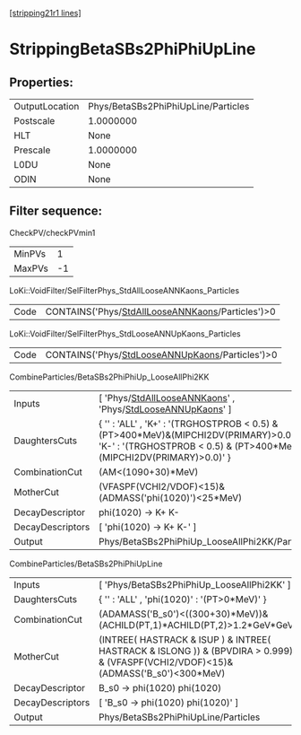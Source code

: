 [[stripping21r1 lines]](./stripping21r1-index)

# StrippingBetaSBs2PhiPhiUpLine

## Properties:

|                |                                     |
|----------------|-------------------------------------|
| OutputLocation | Phys/BetaSBs2PhiPhiUpLine/Particles |
| Postscale      | 1.0000000                           |
| HLT            | None                                |
| Prescale       | 1.0000000                           |
| L0DU           | None                                |
| ODIN           | None                                |

## Filter sequence:

CheckPV/checkPVmin1

|        |     |
|--------|-----|
| MinPVs | 1   |
| MaxPVs | -1  |

LoKi::VoidFilter/SelFilterPhys_StdAllLooseANNKaons_Particles

|      |                                                                                                          |
|------|----------------------------------------------------------------------------------------------------------|
| Code | CONTAINS('Phys/[StdAllLooseANNKaons](./stripping21r1-commonparticles-stdalllooseannkaons)/Particles')\>0 |

LoKi::VoidFilter/SelFilterPhys_StdLooseANNUpKaons_Particles

|      |                                                                                                        |
|------|--------------------------------------------------------------------------------------------------------|
| Code | CONTAINS('Phys/[StdLooseANNUpKaons](./stripping21r1-commonparticles-stdlooseannupkaons)/Particles')\>0 |

CombineParticles/BetaSBs2PhiPhiUp_LooseAllPhi2KK

|                  |                                                                                                                                                                           |
|------------------|---------------------------------------------------------------------------------------------------------------------------------------------------------------------------|
| Inputs           | [ 'Phys/[StdAllLooseANNKaons](./stripping21r1-commonparticles-stdalllooseannkaons)' , 'Phys/[StdLooseANNUpKaons](./stripping21r1-commonparticles-stdlooseannupkaons)' ] |
| DaughtersCuts    | { '' : 'ALL' , 'K+' : '(TRGHOSTPROB \< 0.5) & (PT\>400\*MeV)&(MIPCHI2DV(PRIMARY)\>0.0)' , 'K-' : '(TRGHOSTPROB \< 0.5) & (PT\>400\*MeV)&(MIPCHI2DV(PRIMARY)\>0.0)' }      |
| CombinationCut   | (AM\<(1090+30)\*MeV)                                                                                                                                                      |
| MotherCut        | (VFASPF(VCHI2/VDOF)\<15)&(ADMASS('phi(1020)')\<25\*MeV)                                                                                                                   |
| DecayDescriptor  | phi(1020) -\> K+ K-                                                                                                                                                       |
| DecayDescriptors | [ 'phi(1020) -\> K+ K-' ]                                                                                                                                               |
| Output           | Phys/BetaSBs2PhiPhiUp_LooseAllPhi2KK/Particles                                                                                                                            |

CombineParticles/BetaSBs2PhiPhiUpLine

|                  |                                                                                                                                      |
|------------------|--------------------------------------------------------------------------------------------------------------------------------------|
| Inputs           | [ 'Phys/BetaSBs2PhiPhiUp_LooseAllPhi2KK' ]                                                                                         |
| DaughtersCuts    | { '' : 'ALL' , 'phi(1020)' : '(PT\>0\*MeV)' }                                                                                        |
| CombinationCut   | (ADAMASS('B_s0')\<((300+30)\*MeV))&(ACHILD(PT,1)\*ACHILD(PT,2)\>1.2\*GeV\*GeV)                                                       |
| MotherCut        | (INTREE( HASTRACK & ISUP ) & INTREE( HASTRACK & ISLONG )) & (BPVDIRA \> 0.999) & (VFASPF(VCHI2/VDOF)\<15)&(ADMASS('B_s0')\<300\*MeV) |
| DecayDescriptor  | B_s0 -\> phi(1020) phi(1020)                                                                                                         |
| DecayDescriptors | [ 'B_s0 -\> phi(1020) phi(1020)' ]                                                                                                 |
| Output           | Phys/BetaSBs2PhiPhiUpLine/Particles                                                                                                  |
